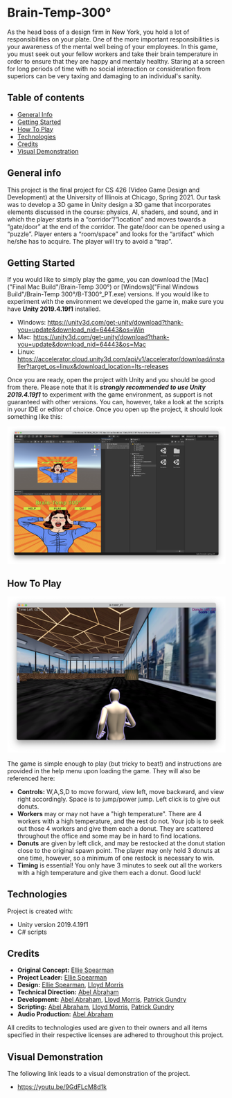 # Brain-Temp-300°
As the head boss of a design firm in New York, you hold a lot of responsibilities on your plate. One of the more important responsibilities is your awareness of the mental well being of your employees. In this game, you must seek out your fellow workers and take their brain temperature in order to ensure that they are happy and mentaly healthy. Staring at a screen for long periods of time with no social interaction or consideration from superiors can be very taxing and damaging to an individual's sanity.

## Table of contents
* [General Info](#general-info)
* [Getting Started](#getting-started)
* [How To Play](#how-to-play)
* [Technologies](#technologies)
* [Credits](#credits)
* [Visual Demonstration](#visual-demonstration)

## General info
This project is the final project for CS 426 (Video Game Design and Development) at the University of Illinois at Chicago, Spring 2021. Our task was to develop a 3D game in Unity design a 3D game that incorporates elements discussed in the course: physics, AI, shaders, and sound, and in which the player starts in a “corridor”/”location” and moves towards a “gate/door” at the end of the corridor. The gate/door can be opened using a “puzzle”. Player enters a “room/space” and looks for the “artifact” which he/she has to acquire. The player will try to avoid a “trap”.

## Getting Started
If you would like to simply play the game, you can download the [Mac]("Final Mac Build"/Brain-Temp 300°) or [Windows]("Final Windows Build"/Brain-Temp 300°/B-T300°_PT.exe) versions. If you would like to experiment with the environment we developed the game in, make sure you have **Unity 2019.4.19f1** installed.
* Windows: https://unity3d.com/get-unity/download?thank-you=update&download_nid=64443&os=Win
* Mac: https://unity3d.com/get-unity/download?thank-you=update&download_nid=64443&os=Mac
* Linux: https://accelerator.cloud.unity3d.com/api/v1/accelerator/download/installer?target_os=linux&download_location=lts-releases

Once you are ready, open the project with Unity and you should be good from there. Please note that it is ***strongly recommended to use Unity 2019.4.19f1*** to experiment with the game environment, as support is not guaranteed with other versions. You can, however, take a look at the scripts in your IDE or editor of choice. Once you open up the project, it should look something like this:

![Project Screenshot](images/ProjectScreenshot.png)

## How To Play

![Gameplay](images/GamePlay.png)

The game is simple enough to play (but tricky to beat!) and instructions are provided in the help menu upon loading the game. They will also be referenced here: 
* **Controls:** W,A,S,D to move forward, view left, move backward, and view right accordingly. Space is to jump/power jump. Left click is to give out donuts.
* **Workers** may or may not have a "high temperature". There are 4 workers with a high temperature, and the rest do not. Your job is to seek out those 4 workers and give them each a donut. They are scattered throughout the office and some may be in hard to find locations.
* **Donuts** are given by left click, and may be restocked at the donut station close to the original spawn point. The player may only hold 3 donuts at one time, however, so a minimum of one restock is necessary to win.
* **Timing** is essential! You only have 3 minutes to seek out all the workers with a high temperature and give them each a donut. Good luck!
    
## Technologies
Project is created with:
* Unity version 2019.4.19f1
* C# scripts

## Credits
* **Original Concept:** [Ellie Spearman](https://github.com/elliespearman2022)
* **Project Leader:** [Ellie Spearman](https://github.com/elliespearman2022)
* **Design:** [Ellie Spearman](https://github.com/elliespearman2022), [Lloyd Morris](https://github.com/lloydm9)
* **Technical Direction:** [Abel Abraham](https://github.com/Abelaj50)
* **Development:** [Abel Abraham](https://github.com/Abelaj50), [Lloyd Morris](https://github.com/lloydm9), [Patrick Gundry](https://github.com/KirtapGeno)
* **Scripting:** [Abel Abraham](https://github.com/Abelaj50), [Lloyd Morris](https://github.com/lloydm9), [Patrick Gundry](https://github.com/KirtapGeno)
* **Audio Production:** [Abel Abraham](https://github.com/Abelaj50)

All credits to technologies used are given to their owners and all items specified in their respective licenses are adhered to throughout this project.  

## Visual Demonstration
The following link leads to a visual demonstration of the project.
* https://youtu.be/9GdFLcM8d1k

